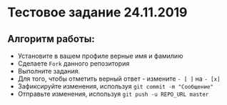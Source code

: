 # Тестовое задание 24.11.2019

## Алгоритм работы:
- Установите в вашем профиле верные имя и фамилию
- Сделаете `Fork` данного репозитория
- Выполните задания. 
- Для того, чтобы отметить верный ответ - измените `- [ ]` на `- [x]`
- Зафиксируйте изменения, используя `git commit -m "Сообщение"`
- Отправьте изменения, используя `git push -u REPO_URL master`
